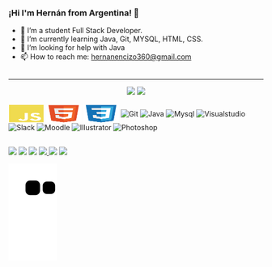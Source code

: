 
### ¡Hi I'm Hernán from Argentina! 👋

- 🔭 I’m a student Full Stack Developer. 
- 🌱 I’m currently learning Java, Git, MYSQL, HTML, CSS.
- 🤔 I’m looking for help with Java
- 📫 How to reach me: hernanencizo360@gmail.com
##

<hr>
<div style="display: inline_block" align="center">
  <img height="180em" src="https://github-readme-stats.vercel.app/api/top-langs/?username=Hernanencizo360&layout=compact&langs_count=7&theme=blue-green"/>
  <img height="180em" src="https://github-readme-stats.vercel.app/apiusername=Hernanencizo360&show_icons=true&theme=bluegreen&include_all_commits=true&count_private=true"/>
  </div>
 
 <div style="display: inline_block"><br>
  <img align="center" alt="Js" height="35" width="70" src="https://raw.githubusercontent.com/devicons/devicon/master/icons/javascript/javascript-plain.svg">
  <img align="center" alt="HTML" height="35" width="70" src="https://raw.githubusercontent.com/devicons/devicon/master/icons/html5/html5-original.svg">
  <img align="center" alt="CSS" height="35" width="70" src="https://raw.githubusercontent.com/devicons/devicon/master/icons/css3/css3-original.svg">
  <img align="center" alt="Git" height="35" width="70" src="https://cdn.jsdelivr.net/gh/devicons/devicon/icons/git/git-original.svg">
  <img align="center" alt="Java" height="35" width="70" src="https://cdn.jsdelivr.net/gh/devicons/devicon/icons/java/java-original.svg">
  <img align="center" alt="Mysql" height="35" width="70" src="https://cdn.jsdelivr.net/gh/devicons/devicon/icons/mysql/mysql-original.svg">
  <img align="center" alt="Visualstudio" height="35" width="70" src="https://cdn.jsdelivr.net/gh/devicons/devicon/icons/visualstudio/visualstudio-plain.svg">
  <img align="center" alt="Slack" height="35" width="70" src="https://cdn.jsdelivr.net/gh/devicons/devicon/icons/slack/slack-original.svg">
  <img align="center" alt="Moodle" height="35" width="70" src="https://cdn.jsdelivr.net/gh/devicons/devicon/icons/moodle/moodle-original.svg">
  <img align="center" alt="Illustrator" height="35" width="70" src="https://cdn.jsdelivr.net/gh/devicons/devicon/icons/illustrator/illustrator-plain.svg">
  <img align="center" alt="Photoshop" height="35" width="70" src="https://cdn.jsdelivr.net/gh/devicons/devicon/icons/photoshop/photoshop-plain.svg">
 </div>
  
  ##
  
<div> 
  <a href="https://instagram.com/hernanencizo360" target="_blank"><img src="https://img.shields.io/badge/-Instagram-%23E4405F?style=for-the-badge&logo=instagram&logoColor=white" target="_blank"></a>
 <a href="https://discord.gg/kkMabznv4d" target="_blank"><img src="https://img.shields.io/badge/Discord-7289DA?style=for-the-badge&logo=discord&logoColor=white"  target="_blank"></a> 
  <a href = "mailto:hernanencizo360@gmail.com"><img src="https://img.shields.io/badge/-Gmail-%23333?style=for-the-badge&logo=gmail&logoColor=white" target="_blank"></a>
  <a href = "https://t.me/hernanencizo360"><img src="https://img.shields.io/badge/Telegram-2CA5E0?style=for-the-badge&logo=telegram&logoColor=white" target="_blank">     </a>
  <a href = "https://programacinco-7ja6758.slack.com/team/U0383GHKRQC"><img src="https://img.shields.io/badge/Slack-4A154B?style=for-the-badge&logo=slack&logoColor=white" target="_blank"></a>
  <a href="https://www.linkedin.com/in/hernán-encizo-b3b355229" target="_blank"><img src="https://img.shields.io/badge/LinkedIn-0077B5?style=for-the-badge&logo=linkedin&logoColor=white" target="_blank"></a>
 
  ![Snake animation](https://github.com/rafaballerini/rafaballerini/blob/output/github-contribution-grid-snake.svg)
 
</div>
